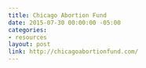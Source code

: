 ```yaml
---
title: Chicago Abortion Fund
date: 2015-07-30 00:00:00 -05:00
categories:
- resources
layout: post
link: http://chicagoabortionfund.com/
---
```


